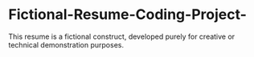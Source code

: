 # Fictional-Resume-Coding-Project-
This resume is a fictional construct, developed purely for creative or technical demonstration purposes.
